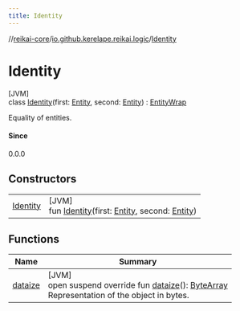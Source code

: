 ```yaml
---
title: Identity
---
```

//[reikai-core](../../../index.html)/[io.github.kerelape.reikai.logic](../index.html)/[Identity](index.html)



# Identity



[JVM]\
class [Identity](index.html)(first: [Entity](../../io.github.kerelape.reikai/-entity/index.html), second: [Entity](../../io.github.kerelape.reikai/-entity/index.html)) : [EntityWrap](../../io.github.kerelape.reikai/-entity-wrap/index.html)

Equality of entities.



#### Since



0.0.0



## Constructors


| | |
|---|---|
| [Identity](-identity.html) | [JVM]<br>fun [Identity](-identity.html)(first: [Entity](../../io.github.kerelape.reikai/-entity/index.html), second: [Entity](../../io.github.kerelape.reikai/-entity/index.html)) |


## Functions


| Name | Summary |
|---|---|
| [dataize](../../io.github.kerelape.reikai/-entity/dataize.html) | [JVM]<br>open suspend override fun [dataize](../../io.github.kerelape.reikai/-entity/dataize.html)(): [ByteArray](https://kotlinlang.org/api/latest/jvm/stdlib/kotlin/-byte-array/index.html)<br>Representation of the object in bytes. |


